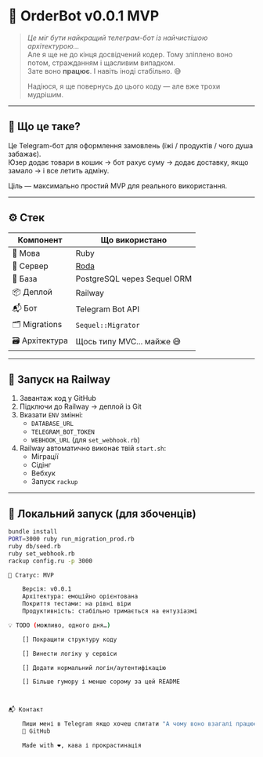 # 🧅 OrderBot v0.0.1 MVP

> *Це міг бути найкращий телеграм-бот із найчистішою архітектурою...*  
> Але я ще не до кінця досвідчений кодер. Тому зліплено воно потом, стражданням і щасливим випадком.  
> Зате воно **працює**. І навіть іноді стабільно. 😅  
>  
> Надіюся, я ще повернусь до цього коду — але вже трохи мудрішим.

---

## 🛒 Що це таке?

Це Telegram-бот для оформлення замовлень (їжі / продуктів / чого душа забажає).  
Юзер додає товари в кошик → бот рахує суму → додає доставку, якщо замало → і все летить адміну. 

Ціль — максимально простий MVP для реального використання.

---

## ⚙️ Стек

| Компонент      | Що використано                         |
|----------------|----------------------------------------|
| 🧠 Мова         | Ruby                                   |
| 🔧 Сервер       | [Roda](https://roda.jeremyevans.net/) |
| 💾 База         | PostgreSQL через Sequel ORM           |
| 📦 Деплой       | Railway                                |
| 📬 Бот          | Telegram Bot API                       |
| 🗂 Migrations   | `Sequel::Migrator`                     |
| 🗃 Архітектура  | Щось типу MVC... майже 😅              |

---

## 🚀 Запуск на Railway

1. Завантаж код у GitHub
2. Підключи до Railway → деплой із Git
3. Вказати `ENV` змінні:
   - `DATABASE_URL`
   - `TELEGRAM_BOT_TOKEN`
   - `WEBHOOK_URL` (для `set_webhook.rb`)
4. Railway автоматично виконає твій `start.sh`:
   - Міграції
   - Сідінг
   - Вебхук
   - Запуск `rackup`

---

## 🧪 Локальний запуск (для збоченців)

```bash
bundle install
PORT=3000 ruby run_migration_prod.rb
ruby db/seed.rb
ruby set_webhook.rb
rackup config.ru -p 3000

🤡 Статус: MVP

    Версія: v0.0.1
    Архітектура: емоційно орієнтована
    Покриття тестами: на рівні віри
    Продуктивність: стабільно тримається на ентузіазмі

💡 TODO (можливо, одного дня…)

    [] Покращити структуру коду

    [] Винести логіку у сервіси

    [] Додати нормальний логін/аутентифікацію

    [] Більше гумору і менше сорому за цей README



📬 Контакт

    Пиши мені в Telegram якщо хочеш спитати "А чому воно взагалі працює?"
    🐙 GitHub

    Made with ❤️, кава і прокрастинація